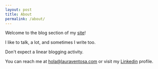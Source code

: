 ```yaml
---
layout: post
title: About
permalink: /about/
---
```


Welcome to the blog section of my [site](https://lauraventosa.com)!

I like to talk, a lot, and sometimes I write too. 

Don't expect a linear blogging activity.

You can reach me at hola@lauraventosa.com or visit my [Linkedin](https://www.linkedin.com/in/laura-ventosa-andreu-497b16122/) profile.


[jekyll-organization]: https://github.com/jekyll

